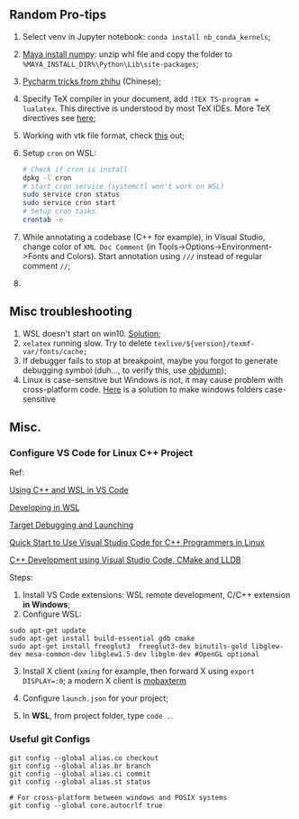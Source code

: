 ## Random Pro-tips

1. Select venv in Jupyter notebook: `conda install nb_conda_kernels`;

2. [Maya install numpy](https://forums.autodesk.com/t5/maya-programming/guide-how-to-install-numpy-scipy-in-maya-windows-64-bit/td-p/5796722): unzip whl file and copy the folder to `%MAYA_INSTALL_DIR%\Python\Lib\site-packages`;

3. [Pycharm tricks from zhihu](https://zhuanlan.zhihu.com/p/60383815) (Chinese);

4. Specify TeX compiler in your document, add `!TEX TS-program = lualatex`. This directive is understood by most TeX IDEs. More TeX directives see [here](https://tex.stackexchange.com/questions/78101/when-and-why-should-i-use-tex-ts-program-and-tex-encoding);

5. Working with vtk file format, check [this](https://vtk.org/wp-content/uploads/2015/04/file-formats.pdf) out;

6. Setup `cron` on WSL:

   ```bash
   # Check if cron is install
   dpkg -l cron
   # start cron service (systemctl won't work on WSL)
   sudo service cron status
   sudo service cron start
   # Setup cron tasks
   crontab -e
   ```

7. While annotating a codebase (C++ for example), in Visual Studio, change color of `XML Doc Comment` (in Tools->Options->Environment->Fonts and Colors). Start annotation using `///` instead of regular comment `//`;

8. 



## Misc troubleshooting

1. WSL doesn't start on win10. [Solution](https://superuser.com/questions/1275505/wsl-bash-doesnt-start);
2. `xelatex` running slow. Try to delete `texlive/${version}/texmf-var/fonts/cache;`
3. If debugger fails to stop at breakpoint, maybe you forgot to generate debugging symbol (duh..., to verify this, use [objdump](https://stackoverflow.com/questions/3284112/how-to-check-if-program-was-compiled-with-debug-symbols));
4. Linux is case-sensitive but Windows is not, it may cause problem with cross-platform code. [Here](https://www.howtogeek.com/354220/how-to-enable-case-sensitive-folders-on-windows-10/) is a solution to make windows folders case-sensitive



## Misc.

### Configure VS Code for Linux C++ Project

Ref:

[Using C++ and WSL in VS Code](https://code.visualstudio.com/docs/cpp/config-wsl)

[Developing in WSL](https://code.visualstudio.com/docs/remote/wsl)

[Target Debugging and Launching](https://vector-of-bool.github.io/docs/vscode-cmake-tools/debugging.html)

[Quick Start to Use Visual Studio Code for C++ Programmers in Linux](https://www.codeproject.com/Articles/1184735/Quick-Start-to-Use-Visual-Studio-Code-for-Cplusplu)

[C++ Development using Visual Studio Code, CMake and LLDB](https://medium.com/audelabs/c-development-using-visual-studio-code-cmake-and-lldb-d0f13d38c563)

Steps:

1. Install VS Code extensions: WSL remote development, C/C++ extension **in Windows**;
2. Configure WSL:

```
sudo apt-get update
sudo apt-get install build-essential gdb cmake
sudo apt-get install freeglut3  freeglut3-dev binutils-gold libglew-dev mesa-common-dev libglew1.5-dev libglm-dev #OpenGL optional
```

3. Install X client (`xming` for example, then forward X using `export DISPLAY=:0`; a modern X client is [mobaxterm](https://mobaxterm.mobatek.net/features.html)

4. Configure `launch.json` for your project;

5. In **WSL**, from project folder, type `code .`.

   

### Useful git Configs

```
git config --global alias.co checkout
git config --global alias.br branch
git config --global alias.ci commit
git config --global alias.st status

# For cross-platform between windows and POSIX systems
git config --global core.autocrlf true
```

